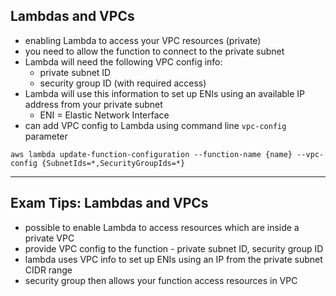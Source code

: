 ## Lambdas and VPCs
- enabling Lambda to access your VPC resources (private)
- you need to allow the function to connect to the private subnet
- Lambda will need the following VPC config info:
  - private subnet ID
  - security group ID (with required access)
- Lambda will use this information to set up ENIs using an available IP address from your private subnet
  - ENI = Elastic Network Interface
- can add VPC config to Lambda using command line `vpc-config` parameter

```
aws lambda update-function-configuration --function-name {name} --vpc-config {SubnetIds=*,SecurityGroupIds=*}
```

---
## Exam Tips: Lambdas and VPCs
- possible to enable Lambda to access resources which are inside a private VPC
- provide VPC config to the function - private subnet ID, security group ID
- lambda uses VPC info to set up ENIs using an IP from the private subnet CIDR range
- security group then allows your function access resources in VPC